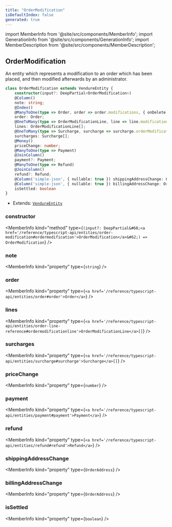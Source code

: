 ```yaml
---
title: "OrderModification"
isDefaultIndex: false
generated: true
---
```

<!-- This file was generated from the Vendure source. Do not modify. Instead, re-run the "docs:build" script -->
import MemberInfo from '@site/src/components/MemberInfo';
import GenerationInfo from '@site/src/components/GenerationInfo';
import MemberDescription from '@site/src/components/MemberDescription';


## OrderModification

<GenerationInfo sourceFile="packages/core/src/entity/order-modification/order-modification.entity.ts" sourceLine="21" packageName="@vendure/core" />

An entity which represents a modification to an order which has been placed, and
then modified afterwards by an administrator.

```ts title="Signature"
class OrderModification extends VendureEntity {
    constructor(input?: DeepPartial<OrderModification>)
    @Column()
    note: string;
    @Index()
    @ManyToOne(type => Order, order => order.modifications, { onDelete: 'CASCADE' })
    order: Order;
    @OneToMany(type => OrderModificationLine, line => line.modification)
    lines: OrderModificationLine[];
    @OneToMany(type => Surcharge, surcharge => surcharge.orderModification)
    surcharges: Surcharge[];
    @Money()
    priceChange: number;
    @ManyToOne(type => Payment)
    @JoinColumn()
    payment?: Payment;
    @ManyToOne(type => Refund)
    @JoinColumn()
    refund?: Refund;
    @Column('simple-json', { nullable: true }) shippingAddressChange: OrderAddress;
    @Column('simple-json', { nullable: true }) billingAddressChange: OrderAddress;
    isSettled: boolean
}
```
* Extends: <code><a href='/reference/typescript-api/entities/vendure-entity#vendureentity'>VendureEntity</a></code>



<div className="members-wrapper">

### constructor

<MemberInfo kind="method" type={`(input?: DeepPartial&#60;<a href='/reference/typescript-api/entities/order-modification#ordermodification'>OrderModification</a>&#62;) => OrderModification`}   />


### note

<MemberInfo kind="property" type={`string`}   />


### order

<MemberInfo kind="property" type={`<a href='/reference/typescript-api/entities/order#order'>Order</a>`}   />


### lines

<MemberInfo kind="property" type={`<a href='/reference/typescript-api/entities/order-line-reference#ordermodificationline'>OrderModificationLine</a>[]`}   />


### surcharges

<MemberInfo kind="property" type={`<a href='/reference/typescript-api/entities/surcharge#surcharge'>Surcharge</a>[]`}   />


### priceChange

<MemberInfo kind="property" type={`number`}   />


### payment

<MemberInfo kind="property" type={`<a href='/reference/typescript-api/entities/payment#payment'>Payment</a>`}   />


### refund

<MemberInfo kind="property" type={`<a href='/reference/typescript-api/entities/refund#refund'>Refund</a>`}   />


### shippingAddressChange

<MemberInfo kind="property" type={`OrderAddress`}   />


### billingAddressChange

<MemberInfo kind="property" type={`OrderAddress`}   />


### isSettled

<MemberInfo kind="property" type={`boolean`}   />




</div>
